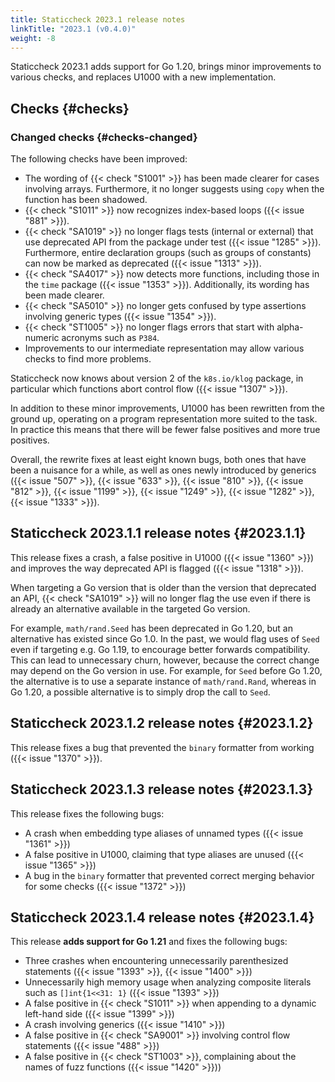 ```yaml
---
title: Staticcheck 2023.1 release notes
linkTitle: "2023.1 (v0.4.0)"
weight: -8
---
```


Staticcheck 2023.1 adds support for Go 1.20, brings minor improvements to various checks, and replaces U1000
with a new implementation.

## Checks {#checks}

### Changed checks {#checks-changed}

The following checks have been improved:

- The wording of {{< check "S1001" >}} has been made clearer for cases involving arrays. Furthermore, it no longer
  suggests using `copy` when the function has been shadowed.
- {{< check "S1011" >}} now recognizes index-based loops ({{< issue "881" >}}).
- {{< check "SA1019" >}} no longer flags tests (internal or external) that use deprecated API from the package under
  test ({{< issue "1285" >}}). Furthermore, entire declaration groups (such as groups of constants) can now be marked as
  deprecated ({{< issue "1313" >}}).
- {{< check "SA4017" >}} now detects more functions, including those in the `time` package ({{< issue "1353" >}}). 
  Additionally, its wording has been made clearer.
- {{< check "SA5010" >}} no longer gets confused by type assertions involving generic types ({{< issue "1354" >}}).
- {{< check "ST1005" >}} no longer flags errors that start with alpha-numeric acronyms such as `P384`.
- Improvements to our intermediate representation may allow various checks to find more problems.

Staticcheck now knows about version 2 of the `k8s.io/klog` package, in particular which functions abort control flow
({{< issue "1307" >}}).

In addition to these minor improvements, U1000 has been rewritten from the ground up, operating on a
program representation more suited to the task. In practice this means that there will be fewer false positives and more
true positives.

Overall, the rewrite fixes at least eight known bugs, both ones that have been a nuisance for a while,
as well as ones newly introduced by generics
({{< issue "507" >}}, {{< issue "633" >}}, {{< issue "810" >}}, {{< issue "812" >}}, {{< issue "1199" >}}, {{< issue
"1249" >}}, {{< issue "1282" >}}, {{< issue "1333" >}}).

## Staticcheck 2023.1.1 release notes {#2023.1.1}

This release fixes a crash, a false positive in U1000 ({{< issue "1360" >}}) and improves the way deprecated API is
flagged ({{< issue "1318" >}}).

When targeting a Go version that is older than the version that deprecated an API, {{< check "SA1019" >}} will no longer
flag the use even if there is already an alternative available in the targeted Go version.

For example, `math/rand.Seed` has been deprecated in Go 1.20, but an alternative has existed since Go 1.0. In the past,
we would flag uses of `Seed` even if targeting e.g. Go 1.19, to encourage better forwards compatibility. This can lead
to unnecessary churn, however, because the correct change may depend on the Go version in use. For example, for `Seed`
before Go 1.20, the alternative is to use a separate instance of `math/rand.Rand`, whereas in Go 1.20, a possible
alternative is to simply drop the call to `Seed`.

## Staticcheck 2023.1.2 release notes {#2023.1.2}

This release fixes a bug that prevented the `binary` formatter from working ({{< issue "1370" >}}).

## Staticcheck 2023.1.3 release notes {#2023.1.3}

This release fixes the following bugs:

- A crash when embedding type aliases of unnamed types ({{< issue "1361" >}})
- A false positive in U1000, claiming that type aliases are unused ({{< issue "1365" >}})
- A bug in the `binary` formatter that prevented correct merging behavior for some checks ({{< issue "1372" >}})

## Staticcheck 2023.1.4 release notes {#2023.1.4}

This release **adds support for Go 1.21** and fixes the following bugs:

- Three crashes when encountering unnecessarily parenthesized statements ({{< issue "1393" >}}, {{< issue "1400" >}})
- Unnecessarily high memory usage when analyzing composite literals such as `[]int{1<<31: 1}` ({{< issue "1393" >}})
- A false positive in {{< check "S1011" >}} when appending to a dynamic left-hand side ({{< issue "1399" >}})
- A crash involving generics ({{< issue "1410" >}})
- A false positive in {{< check "SA9001" >}} involving control flow statements ({{< issue "488" >}})
- A false positive in {{< check "ST1003" >}}, complaining about the names of fuzz functions ({{< issue "1420" >}}))

